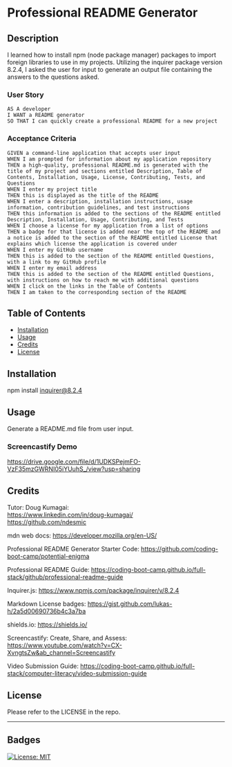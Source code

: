 # Professional README Generator

## Description

I learned how to install npm (node package manager) packages to import foreign libraries to use in my projects. Utilizing the inquirer package version 8.2.4, I asked the user for input to generate an output file containing the answers to the questions asked.

### User Story

```
AS A developer
I WANT a README generator
SO THAT I can quickly create a professional README for a new project
```

### Acceptance Criteria

```
GIVEN a command-line application that accepts user input
WHEN I am prompted for information about my application repository
THEN a high-quality, professional README.md is generated with the title of my project and sections entitled Description, Table of Contents, Installation, Usage, License, Contributing, Tests, and Questions
WHEN I enter my project title
THEN this is displayed as the title of the README
WHEN I enter a description, installation instructions, usage information, contribution guidelines, and test instructions
THEN this information is added to the sections of the README entitled Description, Installation, Usage, Contributing, and Tests
WHEN I choose a license for my application from a list of options
THEN a badge for that license is added near the top of the README and a notice is added to the section of the README entitled License that explains which license the application is covered under
WHEN I enter my GitHub username
THEN this is added to the section of the README entitled Questions, with a link to my GitHub profile
WHEN I enter my email address
THEN this is added to the section of the README entitled Questions, with instructions on how to reach me with additional questions
WHEN I click on the links in the Table of Contents
THEN I am taken to the corresponding section of the README
```

## Table of Contents

- [Installation](#installation)
- [Usage](#usage)
- [Credits](#credits)
- [License](#license)

## Installation

npm install inquirer@8.2.4

## Usage

Generate a README.md file from user input.

### Screencastify Demo
https://drive.google.com/file/d/1UDKSPejmFO-VzF35mzGWRNI05iYUuhS_/view?usp=sharing


## Credits

Tutor: Doug Kumagai:
<br />
https://www.linkedin.com/in/doug-kumagai/
<br />
https://github.com/ndesmic
<br />

mdn web docs: https://developer.mozilla.org/en-US/

Professional README Generator Starter Code: https://github.com/coding-boot-camp/potential-enigma

Professional README Guide: https://coding-boot-camp.github.io/full-stack/github/professional-readme-guide

Inquirer.js: https://www.npmjs.com/package/inquirer/v/8.2.4

Markdown License badges: https://gist.github.com/lukas-h/2a5d00690736b4c3a7ba

shields.io: https://shields.io/

Screencastify: Create, Share, and Assess: https://www.youtube.com/watch?v=CX-XvngtsZw&ab_channel=Screencastify

Video Submission Guide: https://coding-boot-camp.github.io/full-stack/computer-literacy/video-submission-guide


## License

Please refer to the LICENSE in the repo.

---

## Badges

[![License: MIT](https://img.shields.io/badge/License-MIT-yellow.svg)](https://opensource.org/licenses/MIT)